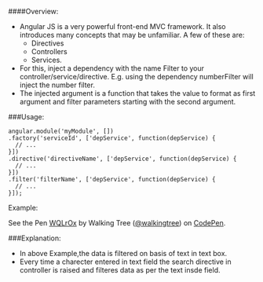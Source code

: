####Overview:
* Angular JS is a very powerful front-end MVC framework. It also introduces many concepts that may be unfamiliar. A few of    these are:
  - Directives
  -	Controllers
  -	Services.
* For this, inject a dependency with the name <filterName>Filter to your controller/service/directive. 
   E.g. using the dependency numberFilter will inject the number filter. 
* The injected argument is a function that takes the value to format as first argument and filter parameters starting with the second argument.

###Usage:
```script
angular.module('myModule', [])
.factory('serviceId', ['depService', function(depService) {
  // ...
}])
.directive('directiveName', ['depService', function(depService) {
  // ...
}])
.filter('filterName', ['depService', function(depService) {
  // ...
}]);
```
Example:
<p data-height="268" data-theme-id="0" data-slug-hash="WQLrOx" data-default-tab="result" data-user="walkingtree" class='codepen'>See the Pen <a href='http://codepen.io/walkingtree/pen/WQLrOx/'>WQLrOx</a> by Walking Tree (<a href='http://codepen.io/walkingtree'>@walkingtree</a>) on <a href='http://codepen.io'>CodePen</a>.</p>
<script async src="//assets.codepen.io/assets/embed/ei.js"></script>

###Explanation:
* In above Example,the data is filtered on basis of text in text box.
* Every time a charecter entered in text field the search directive in controller is raised and filteres data as per the text insde field.
